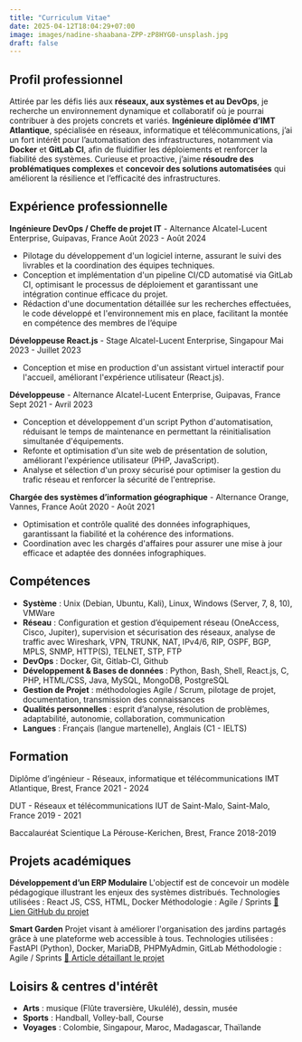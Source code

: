```yaml
---
title: "Curriculum Vitae"
date: 2025-04-12T18:04:29+07:00
image: images/nadine-shaabana-ZPP-zP8HYG0-unsplash.jpg
draft: false
---
```


## Profil professionnel

Attirée par les défis liés aux **réseaux, aux systèmes et au DevOps**, je recherche un environnement dynamique et collaboratif où je pourrai contribuer à des projets concrets et variés. **Ingénieure diplômée d’IMT Atlantique**, spécialisée en réseaux, informatique et télécommunications, j’ai un fort intérêt pour l’automatisation des infrastructures, notamment via **Docker** et **GitLab CI**, afin de fluidifier les déploiements et renforcer la fiabilité des systèmes. Curieuse et proactive, j’aime **résoudre des problématiques complexes** et **concevoir des solutions automatisées** qui améliorent
la résilience et l’efficacité des infrastructures.

## Expérience professionnelle

**Ingénieure DevOps / Cheffe de projet IT** - Alternance
Alcatel-Lucent Enterprise, Guipavas, France
Août 2023 - Août 2024
- Pilotage du développement d'un logiciel interne, assurant le suivi des livrables et la coordination des équipes techniques.
- Conception et implémentation d'un pipeline CI/CD automatisé via GitLab CI, optimisant le processus de déploiement et garantissant une intégration continue efficace du projet.
- Rédaction d'une documentation détaillée sur les recherches effectuées, le code développé et l'environnement mis en place,
facilitant la montée en compétence des membres de l’équipe

**Développeuse React.js** - Stage
Alcatel-Lucent Enterprise, Singapour
Mai 2023 - Juillet 2023
- Conception et mise en production d'un assistant virtuel interactif pour l'accueil, améliorant l'expérience utilisateur (React.js).

**Développeuse** - Alternance
Alcatel-Lucent Enterprise, Guipavas, France
Sept 2021 - Avril 2023
- Conception et développement d'un script Python d'automatisation, réduisant le temps de maintenance en permettant la réinitialisation simultanée d'équipements.
- Refonte et optimisation d'un site web de présentation de solution, améliorant l'expérience utilisateur (PHP, JavaScript).
- Analyse et sélection d'un proxy sécurisé pour optimiser la gestion du trafic réseau et renforcer la sécurité de l'entreprise.

**Chargée des systèmes d’information géographique** - Alternance
Orange, Vannes, France
Août 2020 - Août 2021
- Optimisation et contrôle qualité des données infographiques, garantissant la fiabilité et la cohérence des informations.
- Coordination avec les chargés d'affaires pour assurer une mise à jour efficace et adaptée des données infographiques.

## Compétences

- **Système** : Unix (Debian, Ubuntu, Kali), Linux, Windows (Server, 7, 8, 10), VMWare
- **Réseau** : Configuration et gestion d’équipement réseau (OneAccess, Cisco, Jupiter), supervision et sécurisation des réseaux,
analyse de traffic avec Wireshark, VPN, TRUNK, NAT, IPv4/6, RIP, OSPF, BGP, MPLS, SNMP, HTTP(S), TELNET, STP, FTP
- **DevOps** : Docker, Git, Gitlab-CI, Github
- **Développement & Bases de données** : Python, Bash, Shell, React.js, C, PHP, HTML/CSS, Java, MySQL, MongoDB, PostgreSQL
- **Gestion de Projet** : méthodologies Agile / Scrum, pilotage de projet, documentation, transmission des connaissances
- **Qualités personnelles** : esprit d’analyse, résolution de problèmes, adaptabilité, autonomie, collaboration, communication
- **Langues** : Français (langue martenelle), Anglais (C1 - IELTS)

## Formation

Diplôme d’ingénieur - Réseaux, informatique et télécommunications
IMT Atlantique, Brest, France
2021 - 2024

DUT - Réseaux et télécommunications
IUT de Saint-Malo, Saint-Malo, France
2019 - 2021

Baccalauréat Scientique
La Pérouse-Kerichen, Brest, France
2018-2019

## Projets académiques

**Développement d’un ERP Modulaire**
L'objectif est de concevoir un modèle pédagogique illustrant les enjeux des systèmes distribués.
Technologies utilisées : React JS, CSS, HTML, Docker
Méthodologie : Agile / Sprints
[🔗 Lien GitHub du projet](https://github.com/PROCOM-ERP/IMT-3A-PROCOM-ERP)

**Smart Garden**
Projet visant à améliorer l'organisation des jardins partagés grâce à une plateforme web accessible à tous.
Technologies utilisées : FastAPI (Python), Docker, MariaDB, PHPMyAdmin, GitLab
Méthodologie : Agile / Sprints
[🔗 Article détaillant le projet](https://telefab.fr/2024/01/15/jardin-partage-solution-technique/)

## Loisirs & centres d'intérêt

- **Arts** : musique (Flûte traversière, Ukulélé), dessin, musée
- **Sports** : Handball, Volley-ball, Course
- **Voyages** : Colombie, Singapour, Maroc, Madagascar, Thaïlande